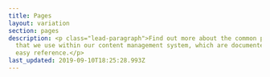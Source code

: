 ```yaml
---
title: Pages
layout: variation
section: pages
description: <p class="lead-paragraph">Find out more about the common page types
  that we use within our content management system, which are documented for
  easy reference.</p>
last_updated: 2019-09-10T18:25:28.993Z
---
```

